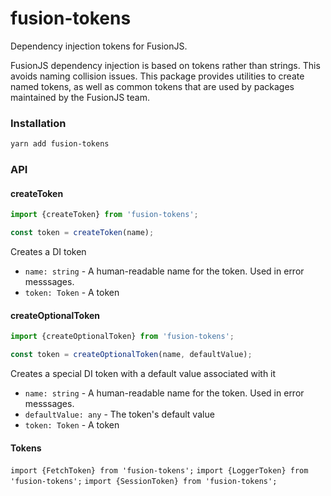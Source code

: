 # fusion-tokens

Dependency injection tokens for FusionJS.

FusionJS dependency injection is based on tokens rather than strings. This avoids naming collision issues.
This package provides utilities to create named tokens, as well as common tokens that are used by packages maintained by the FusionJS team.

### Installation

```sh
yarn add fusion-tokens
```

### API

#### createToken

```js
import {createToken} from 'fusion-tokens';

const token = createToken(name);
```

Creates a DI token

* `name: string` - A human-readable name for the token. Used in error messsages.
* `token: Token` - A token

#### createOptionalToken

```js
import {createOptionalToken} from 'fusion-tokens';

const token = createOptionalToken(name, defaultValue);
```

Creates a special DI token with a default value associated with it

* `name: string` - A human-readable name for the token. Used in error messsages.
* `defaultValue: any` - The token's default value
* `token: Token` - A token

#### Tokens

`import {FetchToken} from 'fusion-tokens';`
`import {LoggerToken} from 'fusion-tokens';`
`import {SessionToken} from 'fusion-tokens';`
